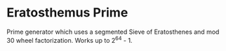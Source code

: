 Eratosthemus Prime
==================

Prime generator which uses a segmented Sieve of Eratosthenes and mod 30 wheel
factorization. Works up to 2<sup>64</sup> - 1.
